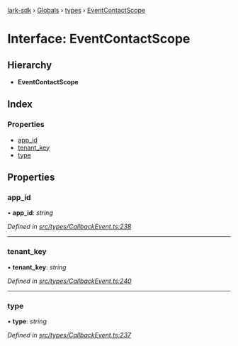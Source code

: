 [lark-sdk](../README.md) › [Globals](../globals.md) › [types](../modules/types.md) › [EventContactScope](types.eventcontactscope.md)

# Interface: EventContactScope

## Hierarchy

* **EventContactScope**

## Index

### Properties

* [app_id](types.eventcontactscope.md#app_id)
* [tenant_key](types.eventcontactscope.md#tenant_key)
* [type](types.eventcontactscope.md#type)

## Properties

###  app_id

• **app_id**: *string*

*Defined in [src/types/CallbackEvent.ts:238](https://github.com/TbhT/lark-sdk/blob/5ecb791/src/types/CallbackEvent.ts#L238)*

___

###  tenant_key

• **tenant_key**: *string*

*Defined in [src/types/CallbackEvent.ts:240](https://github.com/TbhT/lark-sdk/blob/5ecb791/src/types/CallbackEvent.ts#L240)*

___

###  type

• **type**: *string*

*Defined in [src/types/CallbackEvent.ts:237](https://github.com/TbhT/lark-sdk/blob/5ecb791/src/types/CallbackEvent.ts#L237)*

